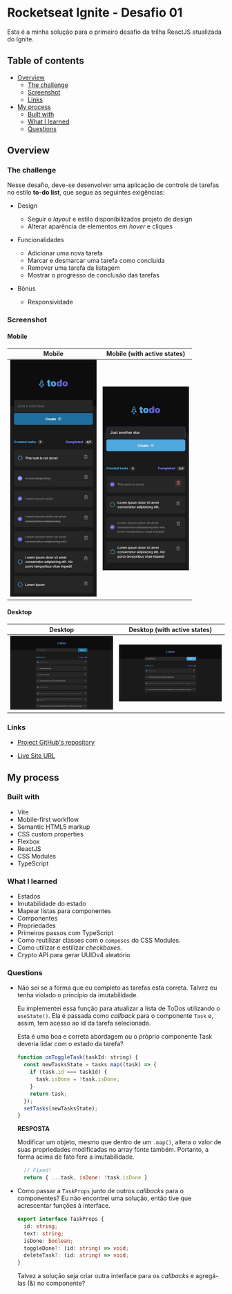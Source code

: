 # Rocketseat Ignite - Desafio 01

Esta é a minha solução para o primeiro desafio da trilha ReactJS atualizada do Ignite.

## Table of contents

- [Overview](#overview)
  - [The challenge](#the-challenge)
  - [Screenshot](#screenshot)
  - [Links](#links)
- [My process](#my-process)
  - [Built with](#built-with)
  - [What I learned](#what-i-learned)
  - [Questions](#questions)

## Overview

### The challenge

Nesse desafio, deve-se desenvolver uma aplicação de controle de tarefas no estilo **to-do list**, que segue as seguintes exigências:

- Design

  - Seguir o _layout_ e estilo disponibilizados projeto de design
  - Alterar aparência de elementos em _hover_ e cliques

- Funcionalidades

  - Adicionar uma nova tarefa
  - Marcar e desmarcar uma tarefa como concluída
  - Remover uma tarefa da listagem
  - Mostrar o progresso de conclusão das tarefas

- Bônus
  - Responsividade

### Screenshot

#### Mobile

|                                              Mobile                                              |                                                Mobile (with active states)                                                 |
| :----------------------------------------------------------------------------------------------: | :------------------------------------------------------------------------------------------------------------------------: |
| <img src="screenshots/mobile.jpeg" alt="Screenshot of my solution for mobile devices" width=200> | <img src="screenshots/mobile-active.jpeg" alt="Screenshot of my solution for mobile devices with active states" width=200> |

#### Desktop

|                                              Desktop                                               |                                                 Desktop (with active states)                                                 |
| :------------------------------------------------------------------------------------------------: | :--------------------------------------------------------------------------------------------------------------------------: |
| <img src="screenshots/desktop.jpeg" alt="Screenshot of my solution for desktop devices" width=600> | <img src="screenshots/desktop-active.jpeg" alt="Screenshot of my solution for desktop devices with active states" width=600> |

### Links

- [Project GitHub's repository](https://www.github.com/jvmdo/rocketseat-ignite/reactjs/todo-list)

- [Live Site URL](https://todo-list-jvmdo.netlify.app/)

## My process

### Built with

- Vite
- Mobile-first workflow
- Semantic HTML5 markup
- CSS custom properties
- Flexbox
- ReactJS
- CSS Modules
- TypeScript

### What I learned

- Estados
- Imutabilidade do estado
- Mapear listas para componentes
- Componentes
- Propriedades
- Primeiros passos com TypeScript
- Como reutilizar classes com o `composes` do CSS Modules.
- Como utilizar e estilizar _checkboxes_.
- Crypto API para gerar UUIDv4 aleatório

### Questions

- Não sei se a forma que eu completo as tarefas esta correta. Talvez eu tenha violado o princípio da imutabilidade.

  Eu implementei essa função para atualizar a lista de ToDos utilizando o `useState()`. Ela é passada como _callback_ para o componente `Task` e, assim, tem acesso ao id da tarefa selecionada.

  Esta é uma boa e correta abordagem ou o próprio componente Task deveria lidar com o estado da tarefa?

  ```js
  function onToggleTask(taskId: string) {
    const newTasksState = tasks.map((task) => {
      if (task.id === taskId) {
        task.isDone = !task.isDone;
      }
      return task;
    });
    setTasks(newTasksState);
  }
  ```

   **RESPOSTA**

    Modificar um objeto, mesmo que dentro de um ```.map()```, altera o valor de suas propriedades modificadas no array fonte também. Portanto, a forma acima de fato fere a imutabilidade.

    ```js
      // Fixed!
      return { ...task, isDone: !task.isDone }
    ```

- Como passar a `TaskProps` junto de outros _callbacks_ para o componentes? Eu não encontrei uma solução, então tive que acrescentar funções à interface.

  ```ts
  export interface TaskProps {
    id: string;
    text: string;
    isDone: boolean;
    toggleDone?: (id: string) => void;
    deleteTask?: (id: string) => void;
  }
  ```

  Talvez a solução seja criar outra interface para os _callbacks_ e agregá-las (&) no componente?
